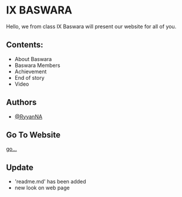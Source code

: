 # IX BASWARA

Hello, we from class IX Baswara will present our website for all of you.

## Contents:

- About Baswara
- Baswara Members
- Achievement
- End of story
- Video

## Authors

- [@RyyanNA](https://www.instagram.com/ryan.nararya07/)

## Go To Website

[go...](https://ryyanna.github.io/baswara/)

## Update

- 'readme.md' has been added
- new look on web page
